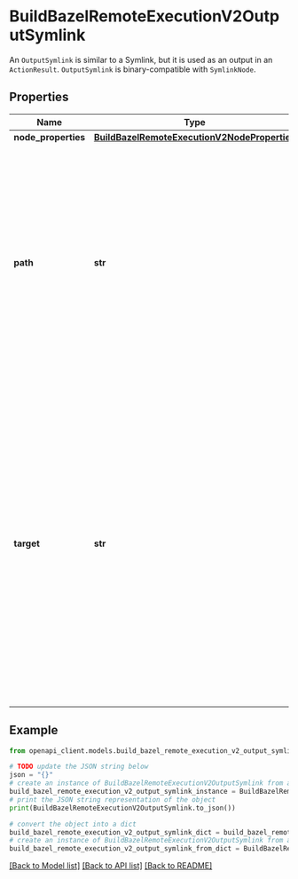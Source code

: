 # BuildBazelRemoteExecutionV2OutputSymlink

An `OutputSymlink` is similar to a Symlink, but it is used as an output in an `ActionResult`. `OutputSymlink` is binary-compatible with `SymlinkNode`.

## Properties

Name | Type | Description | Notes
------------ | ------------- | ------------- | -------------
**node_properties** | [**BuildBazelRemoteExecutionV2NodeProperties**](BuildBazelRemoteExecutionV2NodeProperties.md) |  | [optional] 
**path** | **str** | The full path of the symlink relative to the working directory, including the filename. The path separator is a forward slash &#x60;/&#x60;. Since this is a relative path, it MUST NOT begin with a leading forward slash. | [optional] 
**target** | **str** | The target path of the symlink. The path separator is a forward slash &#x60;/&#x60;. The target path can be relative to the parent directory of the symlink or it can be an absolute path starting with &#x60;/&#x60;. Support for absolute paths can be checked using the Capabilities API. &#x60;..&#x60; components are allowed anywhere in the target path. | [optional] 

## Example

```python
from openapi_client.models.build_bazel_remote_execution_v2_output_symlink import BuildBazelRemoteExecutionV2OutputSymlink

# TODO update the JSON string below
json = "{}"
# create an instance of BuildBazelRemoteExecutionV2OutputSymlink from a JSON string
build_bazel_remote_execution_v2_output_symlink_instance = BuildBazelRemoteExecutionV2OutputSymlink.from_json(json)
# print the JSON string representation of the object
print(BuildBazelRemoteExecutionV2OutputSymlink.to_json())

# convert the object into a dict
build_bazel_remote_execution_v2_output_symlink_dict = build_bazel_remote_execution_v2_output_symlink_instance.to_dict()
# create an instance of BuildBazelRemoteExecutionV2OutputSymlink from a dict
build_bazel_remote_execution_v2_output_symlink_from_dict = BuildBazelRemoteExecutionV2OutputSymlink.from_dict(build_bazel_remote_execution_v2_output_symlink_dict)
```
[[Back to Model list]](../README.md#documentation-for-models) [[Back to API list]](../README.md#documentation-for-api-endpoints) [[Back to README]](../README.md)


